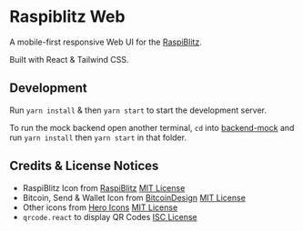 # Raspiblitz Web

A mobile-first responsive Web UI for the [RaspiBlitz](https://github.com/rootzoll/raspiblitz).

Built with React & Tailwind CSS.

## Development

Run `yarn install` & then `yarn start` to start the development server.

To run the mock backend open another terminal, `cd` into [backend-mock](./backend-mock) and run `yarn install` then `yarn start` in that folder.

## Credits & License Notices

- RaspiBlitz Icon from [RaspiBlitz](https://github.com/rootzoll/raspiblitz) [MIT License](https://github.com/rootzoll/raspiblitz/blob/v1.7/LICENSE)
- Bitcoin, Send & Wallet Icon from [BitcoinDesign](https://github.com/bitcoindesign/bitcoin-icons) [MIT License](https://github.com/BitcoinDesign/Bitcoin-Icons/blob/main/LICENSE)
- Other icons from [Hero Icons](https://heroicons.com/) [MIT License](https://github.com/tailwindlabs/heroicons/blob/master/LICENSE)
- `qrcode.react` to display QR Codes [ISC License](https://github.com/zpao/qrcode.react/blob/master/LICENSE)

